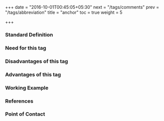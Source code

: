 +++
date = "2016-10-01T00:45:05+05:30"
next = "/tags/comments"
prev = "/tags/abbreviation"
title = "anchor"
toc = true
weight = 5

+++

<h3>Standard Definition</h3>

<h3>Need for this tag</h3>

<h3>Disadvantages of this tag</h3>

<h3>Advantages of this tag</h3>

<h3>Working Example</h3>

<h3>References</h3>

<h3>Point of Contact</h3>

